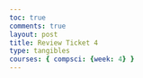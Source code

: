 ```yaml
---
toc: true
comments: true
layout: post
title: Review Ticket 4
type: tangibles
courses: { compsci: {week: 4} }
---
```

